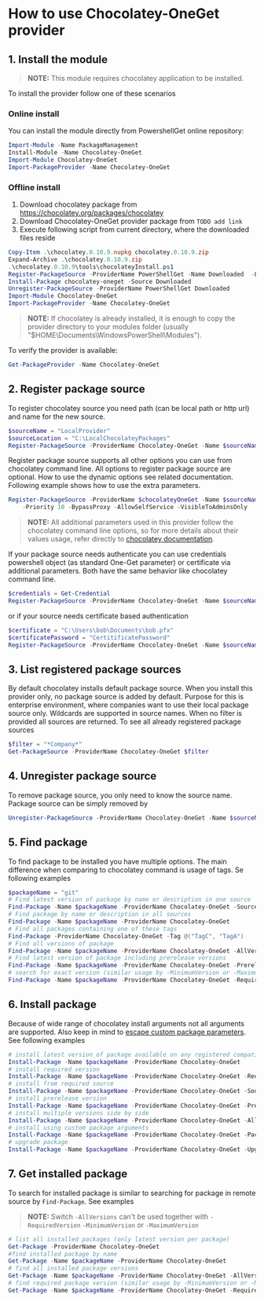 # How to use Chocolatey-OneGet provider

## 1. Install the module

> **NOTE:** This module requires chocolatey application to be installed.

To install the provider follow one of these scenarios

### Online install

You can install the module directly from PowershellGet online repository:

```powershell
Import-Module -Name PackageManagement
Install-Module -Name Chocolatey-OneGet
Import-Module Chocolatey-OneGet
Import-PackageProvider -Name Chocolatey-OneGet
```

### Offline install

1. Download chocolatey package from https://chocolatey.org/packages/chocolatey
2. Download Chocolatey-OneGet provider package from ```TODO add link```
3. Execute following script from current directory, where the downloaded files reside

```powershell
Copy-Item .\chocolatey.0.10.9.nupkg chocolatey.0.10.9.zip
Expand-Archive .\chocolatey.0.10.9.zip
.\chocolatey.0.10.9\tools\chocolateyInstall.ps1
Register-PackageSource -ProviderName PowerShellGet -Name Downloaded  -Location $pwd
Install-Package chocolatey-oneget -Source Downloaded
Unregister-PackageSource -ProviderName PowerShellGet Downloaded
Import-Module Chocolatey-OneGet
Import-PackageProvider -Name Chocolatey-OneGet
```

> **NOTE:** If chocolatey is already installed, it is enough to copy the provider directory to your modules folder (usually "$HOME\Documents\WindowsPowerShell\Modules\").

To verify the provider is available:

```powershell
Get-PackageProvider -Name Chocolatey-OneGet
```

## 2. Register package source

To register chocolatey source you need path (can be local path or http url) and name for the new source.

```powershell
$sourceName = "LocalProvider"
$sourceLocation = "C:\LocalChocolateyPackages"
Register-PackageSource -ProviderName Chocolatey-OneGet -Name $sourceName -Location $sourceLocation
```

Register package source supports all other options you can use from chocolatey command line. All options to register package source are optional. How to use the dynamic options see related documentation. Following example shows how to use the extra parameters.

```powershell
Register-PackageSource -ProviderName $chocolateyOneGet -Name $sourceName -Location $sourceLocation `
    -Priority 10 -BypassProxy -AllowSelfService -VisibleToAdminsOnly
```

> **NOTE:** All additional parameters used in this provider follow the chocolatey command line options, so for more details about their values usage, refer directly to [chocolatey documentation](https://github.com/chocolatey/choco/wiki/CommandsReference).

If your package source needs authenticate you can use credentials powershell object (as standard One-Get parameter) or certificate via additional parameters. Both have the same behavior like chocolatey command line.

```powershell
$credentials = Get-Credential
Register-PackageSource -ProviderName Chocolatey-OneGet -Name $sourceName -Location $sourceLocation -Credential $credentials
```

or if your source needs certificate based authentication

```powershell
$certificate = "C:\Users\bob\Documents\bob.pfx"
$certificatePassword = "CertitificatePassword"
Register-PackageSource -ProviderName Chocolatey-OneGet -Name $sourceName -Location $sourceLocation -Certificate  $certificate -CertificatePassword $certificatePassword
```

## 3. List registered package sources

By default chocolatey installs default package source. When you install this provider only, no package source is added by default. Purpose for this is enterprise environment, where companies want to use their local package source only. Wildcards are supported in source names. When no filter is provided all sources are returned.
To see all already registered package sources

```powershell
$filter = "*Company*"
Get-PackageSource -ProviderName Chocolatey-OneGet $filter
```

## 4. Unregister package source

To remove package source, you only need to know the source name. Package source can be simply removed by

```powershell
Unregister-PackageSource -ProviderName Chocolatey-OneGet -Name $sourceName
```

## 5. Find package

To find package to be installed you have multiple options. The main difference when comparing to chocolatey command is usage of tags. Se following examples

```powershell
$packageName = "git"
# Find latest version of package by name or description in one source
Find-Package -Name $packageName -ProviderName Chocolatey-OneGet -Source $sourceName
# Find package by name or description in all sources
Find-Package -Name $packageName -ProviderName Chocolatey-OneGet
# Find all packages containing one of these tags
Find-Package -ProviderName Chocolatey-OneGet -Tag @("TagC", "TagA")
# Find all versions of package
Find-Package -Name $packageName -ProviderName Chocolatey-OneGet -AllVersions
# Find latest version of package including prerelease versions
Find-Package -Name $packageName -ProviderName Chocolatey-OneGet -PrereleaseVersions
# search for exact version (similar usage by -MinimumVersion or -MaximumVersion)
Find-Package -Name $packageName -ProviderName Chocolatey-OneGet -RequiredVersion 2.18.0
```

## 6. Install package

Because of wide range of chocolatey install arguments not all arguments are supported. Also keep in mind to [escape custom package parameters](https://github.com/chocolatey/choco/wiki/CommandsReference#how-to-pass-options--switches). See following examples

```powershell
# install latest version of package available on any registered compatible source
Install-Package -Name $packageName -ProviderName Chocolatey-OneGet
# install required version
Install-Package -Name $packageName -ProviderName Chocolatey-OneGet -RequiredVersion 2.18.0
# install from required source
Install-Package -Name $packageName -ProviderName Chocolatey-OneGet -Source $sourceName
# install prerelease version
Install-Package -Name $packageName -ProviderName Chocolatey-OneGet -PrereleaseVersions
# install multiple versions side by side
Install-Package -Name $packageName -ProviderName Chocolatey-OneGet -AllowMultipleVersions
# install using custom package arguments
Install-Package -Name $packageName -ProviderName Chocolatey-OneGet -PackageParameters '/customA:""Path spaced"" /customB:""value""'
# upgrade package
Install-Package -Name $packageName -ProviderName Chocolatey-OneGet -Upgrade
```

## 7. Get installed package

To search for installed package is similar to searching for package in remote source by `Find-Package`. See examples

 > **NOTE:** Switch `-AllVersions` can't be used together with `-RequiredVersion` `-MinimumVersion` or `-MaximumVersion`

```powershell
# list all installed packages (only latest version per package)
Get-Package -ProviderName Chocolatey-OneGet
#find installed package by name
Get-Package -Name $packageName -ProviderName Chocolatey-OneGet
# find all installed package versions
Get-Package -Name $packageName -ProviderName Chocolatey-OneGet -AllVersions
# find required package version (similar usage by -MinimumVersion or -MaximumVersion)
Get-Package -Name $packageName -ProviderName Chocolatey-OneGet -RequiredVersion 2.18.0
```
